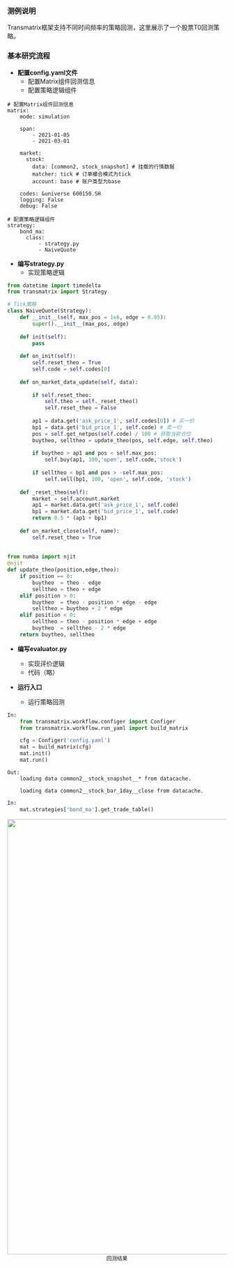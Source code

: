 ### 测例说明
Transmatrix框架支持不同时间频率的策略回测，这里展示了一个股票T0回测策略。

### 基本研究流程
- <b> 配置config.yaml文件 </b>
  - 配置Matrix组件回测信息
  - 配置策略逻辑组件

```text
# 配置Matrix组件回测信息
matrix:
    mode: simulation
    
    span:
        - 2021-01-05
        - 2021-03-01

    market:
      stock:
        data: [common2, stock_snapshot] # 挂载的行情数据
        matcher: tick # 订单撮合模式为tick  
        account: base # 账户类型为base
    
    codes: &universe 600150.SH   
    logging: False
    debug: False

# 配置策略逻辑组件
strategy:
    bond_ma:
      class:
          - strategy.py
          - NaiveQuote

```

- <b> 编写strategy.py </b>
  - 实现策略逻辑

```python
from datetime import timedelta
from transmatrix import Strategy

# Tick策略
class NaiveQuote(Strategy):
    def __init__(self, max_pos = 1e6, edge = 0.05):
        super().__init__(max_pos, edge)
    
    def init(self):
        pass
    
    def on_init(self):
        self.reset_theo = True
        self.code = self.codes[0]
    
    def on_market_data_update(self, data):
        
        if self.reset_theo:
            self.theo = self._reset_theo()
            self.reset_theo = False
        
        ap1 = data.get('ask_price_1', self.codes[0]) # 买一价
        bp1 = data.get('bid_price_1', self.code) # 卖一价
        pos = self.get_netpos(self.code) / 100 # 获取当前仓位
        buytheo, selltheo = update_theo(pos, self.edge, self.theo)
        
        if buytheo > ap1 and pos < self.max_pos:
            self.buy(ap1, 100,'open', self.code,'stock')
        
        if selltheo < bp1 and pos > -self.max_pos:
            self.sell(bp1, 100, 'open', self.code, 'stock')
    
    def _reset_theo(self):
        market = self.account.market
        ap1 = market.data.get('ask_price_1', self.code)
        bp1 = market.data.get('bid_price_1', self.code)
        return 0.5 * (ap1 + bp1)
        
    def on_market_close(self, name):
        self.reset_theo = True
        
        
from numba import njit
@njit        
def update_theo(position,edge,theo):
    if position == 0:
        buytheo  = theo - edge
        selltheo = theo + edge    
    elif position > 0:
        buytheo  = theo - position * edge - edge
        selltheo = buytheo + 2 * edge
    elif position < 0:
        selltheo = theo - position * edge + edge
        buytheo  = selltheo - 2 * edge
    return buytheo, selltheo     
```

- <b> 编写evaluator.py </b>
  - 实现评价逻辑
  - 代码（略）

- <b> 运行入口 </b>
  - 运行策略回测

```python
In:
    from transmatrix.workflow.configer import Configer
    from transmatrix.workflow.run_yaml import build_matrix

    cfg = Configer('config.yaml')
    mat = build_matrix(cfg)
    mat.init()
    mat.run()
```

```text
Out:
    loading data common2__stock_snapshot__* from datacache.

    loading data common2__stock_bar_1day__close from datacache.
```

```python
In:
    mat.strategies['bond_ma'].get_trade_table()
```

<div align=center>
<img width="1000" src="TransMatrixAPI文档/8_测例代码\pics\股票T0.png"/>
</div>
<div align=center style="font-size:12px">回测结果</div>
<br />
